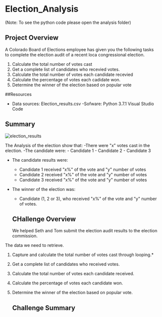 # Election_Analysis 
(Note: To see the python code please open the analysis folder)

## Project Overview
A Colorado Board of Elections employee has given you the following tasks to complete the election audit of a recent loca congressional election.

1. Calculate the total number of votes cast
2. Get a complete list of candidates who recevied votes.
3. Calculate the total number of votes each candidate recevied
4. Calculate the percentage of votes each cadidate won.
5. Determine the winner of the election based on popular vote

##Resources
- Data sources: Election_results.csv
-Sofware: Python 3.7.1 Visual Studio Code

## Summary


![election_results](https://user-images.githubusercontent.com/109055148/192167043-eb33884c-38b4-4075-88af-225390bbf589.png)



The Analysis of the election show that:
-There were "x" votes cast in the election. 
-The candidate were:
    - Candidate 1
    - Candidate 2
    - Candidate 3
 - The candidate results were:
    - Candidate 1 received "x%" of the vote and "y" number of votes
    - Candidate 2 received "x%" of the vote and "y" number of votes
    - Candidate 3 received "x%" of the vote and "y" number of votes
    
 - The winner of the election was:
    - Candidate (1, 2 or 3), who received "x%" of the vote and "y" number of votes. 
    ## CHallenge Overview
    We helped Seth and Tom submit the election audit results to the election commission.

The data we need to retrieve.
1. Capture and calculate the total number of votes cast through looping.*
2. Get a complete list of candidates who received votes.
3. Calculate the total number of votes each candidate received.
4. Calculate the percentage of votes each candidate won.
5. Determine the winner of the election based on popular vote.
    
    ## Challenge Summary
    
